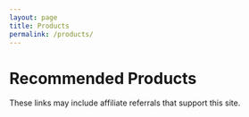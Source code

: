 ```yaml
---
layout: page
title: Products
permalink: /products/
---
```


# Recommended Products

These links may include affiliate referrals that support this site.
